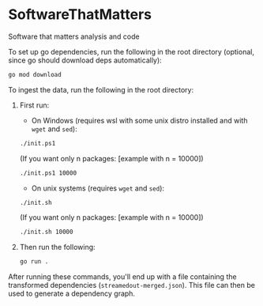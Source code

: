 # SoftwareThatMatters

Software that matters analysis and code

To set up go dependencies, run the following in the root directory (optional, since go should download deps automatically):

```sh
go mod download
```

To ingest the data, run the following in the root directory:

1. First run:
   - On Windows (requires wsl with some unix distro installed and with `wget` and `sed`):

    ```sh
    ./init.ps1
    ```

    (If you want only n packages: [example with n = 10000])

    ```sh
    ./init.ps1 10000
    ```

   - On unix systems (requires `wget` and `sed`):

   ```sh
   ./init.sh
   ```

    (If you want only n packages: [example with n = 10000])

    ```sh
    ./init.sh 10000
    ```

2. Then run the following:

    ```sh
    go run .
    ```

After running these commands, you'll end up with a file containing the transformed dependencies (`streamedout-merged.json`). This file can then be used to generate a dependency graph.
